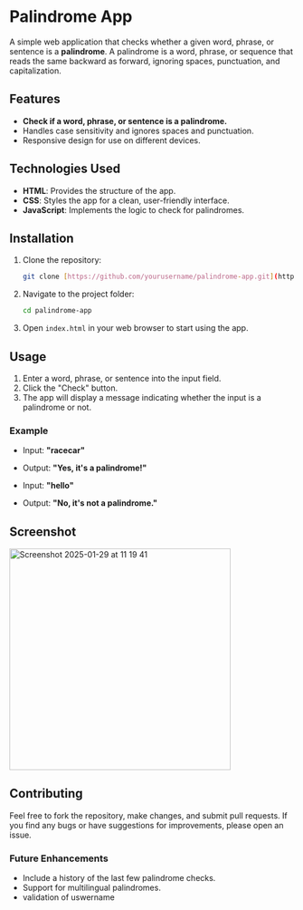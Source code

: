 # Palindrome App

A simple web application that checks whether a given word, phrase, or sentence is a **palindrome**. A palindrome is a word, phrase, or sequence that reads the same backward as forward, ignoring spaces, punctuation, and capitalization.

## Features

- **Check if a word, phrase, or sentence is a palindrome.**
- Handles case sensitivity and ignores spaces and punctuation.
- Responsive design for use on different devices.

## Technologies Used

- **HTML**: Provides the structure of the app.
- **CSS**: Styles the app for a clean, user-friendly interface.
- **JavaScript**: Implements the logic to check for palindromes.

## Installation

1. Clone the repository:
   ```bash
   git clone [https://github.com/yourusername/palindrome-app.git](https://github.com/decencyokobia/Palindrome-App.git)
   ```

2. Navigate to the project folder:
   ```bash
   cd palindrome-app
   ```

3. Open `index.html` in your web browser to start using the app.

## Usage

1. Enter a word, phrase, or sentence into the input field.
2. Click the "Check" button.
3. The app will display a message indicating whether the input is a palindrome or not.

### Example

- Input: **"racecar"**
- Output: **"Yes, it's a palindrome!"**

- Input: **"hello"**
- Output: **"No, it's not a palindrome."**

## Screenshot
<img width="391" alt="Screenshot 2025-01-29 at 11 19 41" src="https://github.com/user-attachments/assets/63ad5474-7c88-44e2-a8e5-c432bb88d36b" />



## Contributing

Feel free to fork the repository, make changes, and submit pull requests. If you find any bugs or have suggestions for improvements, please open an issue.

### Future Enhancements

- Include a history of the last few palindrome checks.
- Support for multilingual palindromes.
- validation of uswername 
